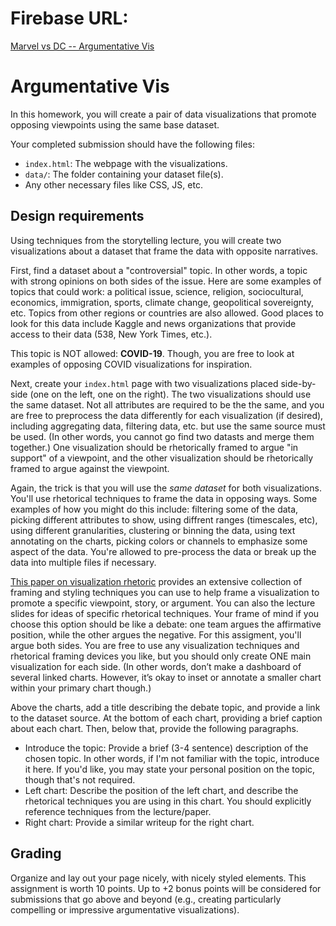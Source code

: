 # Firebase URL:
[Marvel vs DC -- Argumentative Vis](https://marvel-vs-dc-45dcb.web.app/)

# Argumentative Vis

In this homework, you will create a pair of data visualizations that promote opposing viewpoints using the same base dataset.

Your completed submission should have the following files:
* `index.html`: The webpage with the visualizations.
* `data/`: The folder containing your dataset file(s).
* Any other necessary files like CSS, JS, etc.

## Design requirements

Using techniques from the storytelling lecture, you will create two visualizations about a dataset that frame the data with opposite narratives.

First, find a dataset about a "controversial" topic. In other words, a topic with strong opinions on both sides of the issue. Here are some examples of topics that could work: a political issue, science, religion, sociocultural, economics, immigration, sports, climate change, geopolitical sovereignty, etc. Topics from other regions or countries are also allowed. Good places to look for this data include Kaggle and news organizations that provide access to their data (538, New York Times, etc.).

This topic is NOT allowed: **COVID-19**. Though, you are free to look at examples of opposing COVID visualizations for inspiration.

Next, create your `index.html` page with two visualizations placed side-by-side (one on the left, one on the right). The two visualizations should use the same dataset. Not all attributes are required to be the the same, and you are free to preprocess the data differently for each visualization (if desired), including aggregating data, filtering data, etc. but use the same source must be used. (In other words, you cannot go find two datasts and merge them together.) One visualization should be rhetorically framed to argue "in support" of a viewpoint, and the other visualization should be rhetorically framed to argue against the viewpoint.

Again, the trick is that you will use the _same dataset_ for both visualizations. You'll use rhetorical techniques to frame the data in opposing ways. Some examples of how you might do this include: filtering some of the data, picking different attributes to show, using diffrent ranges (timescales, etc), using different granularities, clustering or binning the data, using text annotating on the charts, picking colors or channels to emphasize some aspect of the data. You're allowed to pre-process the data or break up the data into multiple files if necessary. 

[This paper on visualization rhetoric](http://users.eecs.northwestern.edu/~jhullman/vis_rhetoric.pdf) provides an extensive collection of framing and styling techniques you can use to help frame a visualization to promote a specific viewpoint, story, or argument. You can also the lecture slides for ideas of specific rhetorical techniques. Your frame of mind if you choose this option should be like a debate: one team argues the affirmative position, while the other argues the negative. For this assigment, you'll argue both sides. You are free to use any visualization techniques and rhetorical framing devices you like, but you should only create ONE main visualization for each side. (In other words, don’t make a dashboard of several linked charts. However, it’s okay to inset or annotate a smaller chart within your primary chart though.)

Above the charts, add a title describing the debate topic, and provide a link to the dataset source. At the bottom of each chart, providing a brief caption about each chart. Then, below that, provide the following paragraphs.

* Introduce the topic: Provide a brief (3-4 sentence) description of the chosen topic. In other words, if I'm not familiar with the topic, introduce it here. If you'd like, you may state your personal position on the topic, though that's not required.
* Left chart: Describe the position of the left chart, and describe the rhetorical techniques you are using in this chart. You should explicitly reference techniques from the lecture/paper.
* Right chart: Provide a similar writeup for the right chart.

## Grading 

Organize and lay out your page nicely, with nicely styled elements. This assignment is worth 10 points. Up to +2 bonus points will be considered for submissions that go above and beyond (e.g., creating particularly compelling or impressive argumentative visualizations).
